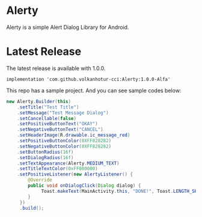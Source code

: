 # Alerty 

Alerty is a simple Alert Dialog Library for Android.

# Latest Release

The latest release is available with 1.0.0.

    implementation 'com.github.volkanhotur-cci:Alerty:1.0.0-Alfa'
    
This repo has a sample project. And you can see sample codes below:

```java
new Alerty.Builder(this)
    .setTitle("Test Title")
    .setMessage("Test Message Dialog")
    .setCancellable(false)
    .setPositiveButtonText("OKAY")
    .setNegativeButtonText("CANCEL")
    .setHeaderImage(R.drawable.ic_message_red)
    .setPositiveButtonColor(0XFF828282)
    .setNegativeButtonColor(0XFF828282)
    .setButtonRadius(16f)
    .setDialogRadius(16f)
    .setTextAppearance(Alerty.MEDIUM_TEXT)
    .setTitleTextColor(0xFF000000)
    .setPositiveListener(new AlertyListener() {
        @Override
        public void onDialogClick(Dialog dialog) {
             Toast.makeText(MainActivity.this, "DONE!", Toast.LENGTH_SHORT).show();
        }
     })
     .build();
```
